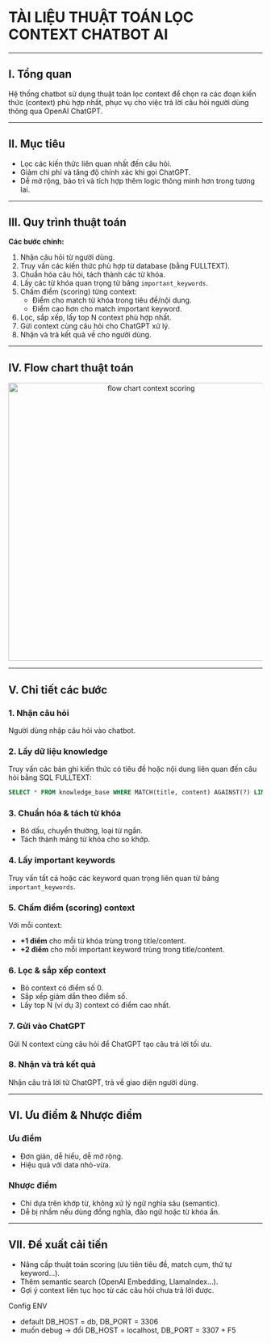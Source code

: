 # TÀI LIỆU THUẬT TOÁN LỌC CONTEXT CHATBOT AI

---

## I. Tổng quan

Hệ thống chatbot sử dụng thuật toán lọc context để chọn ra các đoạn kiến thức (context) phù hợp nhất, phục vụ cho việc trả lời câu hỏi người dùng thông qua OpenAI ChatGPT.

---

## II. Mục tiêu

- Lọc các kiến thức liên quan nhất đến câu hỏi.
- Giảm chi phí và tăng độ chính xác khi gọi ChatGPT.
- Dễ mở rộng, bảo trì và tích hợp thêm logic thông minh hơn trong tương lai.

---

## III. Quy trình thuật toán

**Các bước chính:**

1. Nhận câu hỏi từ người dùng.
2. Truy vấn các kiến thức phù hợp từ database (bằng FULLTEXT).
3. Chuẩn hóa câu hỏi, tách thành các từ khóa.
4. Lấy các từ khóa quan trọng từ bảng `important_keywords`.
5. Chấm điểm (scoring) từng context:
   - Điểm cho match từ khóa trong tiêu đề/nội dung.
   - Điểm cao hơn cho match important keyword.
6. Lọc, sắp xếp, lấy top N context phù hợp nhất.
7. Gửi context cùng câu hỏi cho ChatGPT xử lý.
8. Nhận và trả kết quả về cho người dùng.

---

## IV. Flow chart thuật toán

<p align="center">
  <img src="https://i.imgur.com/3it5IbF.png" width="550" alt="flow chart context scoring">
</p>

---

## V. Chi tiết các bước

### 1. Nhận câu hỏi

Người dùng nhập câu hỏi vào chatbot.

### 2. Lấy dữ liệu knowledge

Truy vấn các bản ghi kiến thức có tiêu đề hoặc nội dung liên quan đến câu hỏi bằng SQL FULLTEXT:

```sql
SELECT * FROM knowledge_base WHERE MATCH(title, content) AGAINST(?) LIMIT 10
```

### 3. Chuẩn hóa & tách từ khóa

- Bỏ dấu, chuyển thường, loại từ ngắn.
- Tách thành mảng từ khóa cho so khớp.

### 4. Lấy important keywords

Truy vấn tất cả hoặc các keyword quan trọng liên quan từ bảng `important_keywords`.

### 5. Chấm điểm (scoring) context

Với mỗi context:

- **+1 điểm** cho mỗi từ khóa trùng trong title/content.
- **+2 điểm** cho mỗi important keyword trùng trong title/content.

### 6. Lọc & sắp xếp context

- Bỏ context có điểm số 0.
- Sắp xếp giảm dần theo điểm số.
- Lấy top N (ví dụ 3) context có điểm cao nhất.

### 7. Gửi vào ChatGPT

Gửi N context cùng câu hỏi để ChatGPT tạo câu trả lời tối ưu.

### 8. Nhận và trả kết quả

Nhận câu trả lời từ ChatGPT, trả về giao diện người dùng.

---

## VI. Ưu điểm & Nhược điểm

### Ưu điểm

- Đơn giản, dễ hiểu, dễ mở rộng.
- Hiệu quả với data nhỏ-vừa.

### Nhược điểm

- Chỉ dựa trên khớp từ, không xử lý ngữ nghĩa sâu (semantic).
- Dễ bị nhầm nếu dùng đồng nghĩa, đảo ngữ hoặc từ khóa ẩn.

---

## VII. Đề xuất cải tiến

- Nâng cấp thuật toán scoring (ưu tiên tiêu đề, match cụm, thứ tự keyword...).
- Thêm semantic search (OpenAI Embedding, LlamaIndex...).
- Gợi ý context liên tục học từ các câu hỏi chưa trả lời được.

Config ENV
+ default DB_HOST = db, DB_PORT = 3306
+ muốn debug -> đổi DB_HOST = localhost, DB_PORT = 3307 + F5